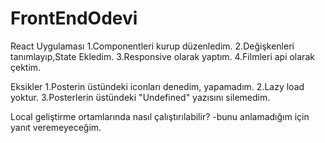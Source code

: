 # FrontEndOdevi
 React Uygulaması
1.Componentleri kurup düzenledim.
2.Değişkenleri tanımlayıp,State Ekledim.
3.Responsive olarak yaptım.
4.Filmleri api olarak çektim.

Eksikler
1.Posterin üstündeki iconları denedim, yapamadım.
2.Lazy load yoktur.
3.Posterlerin üstündeki "Undefined" yazısını silemedim.

Local geliştirme ortamlarında nasıl çalıştırılabilir?
-bunu anlamadığım için yanıt veremeyeceğim.
